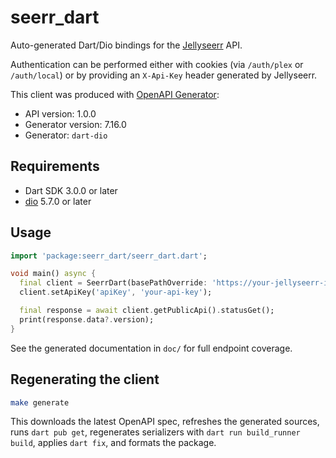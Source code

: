 # seerr_dart

Auto-generated Dart/Dio bindings for the [Jellyseerr](https://github.com/seerr-team/seerr) API.

Authentication can be performed either with cookies (via `/auth/plex` or `/auth/local`) or by providing an `X-Api-Key` header generated by Jellyseerr.

This client was produced with [OpenAPI Generator](https://openapi-generator.tech):

- API version: 1.0.0
- Generator version: 7.16.0
- Generator: `dart-dio`

## Requirements

- Dart SDK 3.0.0 or later
- [dio](https://pub.dev/packages/dio) 5.7.0 or later

## Usage

```dart
import 'package:seerr_dart/seerr_dart.dart';

void main() async {
  final client = SeerrDart(basePathOverride: 'https://your-jellyseerr-instance/api/v1');
  client.setApiKey('apiKey', 'your-api-key');

  final response = await client.getPublicApi().statusGet();
  print(response.data?.version);
}
```

See the generated documentation in `doc/` for full endpoint coverage.

## Regenerating the client

```bash
make generate
```

This downloads the latest OpenAPI spec, refreshes the generated sources, runs `dart pub get`, regenerates serializers with `dart run build_runner build`, applies `dart fix`, and formats the package.
